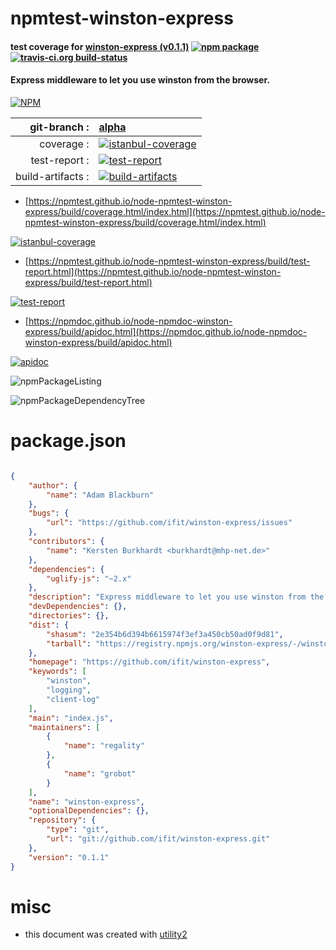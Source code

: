 # npmtest-winston-express

#### test coverage for  [winston-express (v0.1.1)](https://github.com/ifit/winston-express)  [![npm package](https://img.shields.io/npm/v/npmtest-winston-express.svg?style=flat-square)](https://www.npmjs.org/package/npmtest-winston-express) [![travis-ci.org build-status](https://api.travis-ci.org/npmtest/node-npmtest-winston-express.svg)](https://travis-ci.org/npmtest/node-npmtest-winston-express)

#### Express middleware to let you use winston from the browser.

[![NPM](https://nodei.co/npm/winston-express.png?downloads=true&downloadRank=true&stars=true)](https://www.npmjs.com/package/winston-express)

| git-branch : | [alpha](https://github.com/npmtest/node-npmtest-winston-express/tree/alpha)|
|--:|:--|
| coverage : | [![istanbul-coverage](https://npmtest.github.io/node-npmtest-winston-express/build/coverage.badge.svg)](https://npmtest.github.io/node-npmtest-winston-express/build/coverage.html/index.html)|
| test-report : | [![test-report](https://npmtest.github.io/node-npmtest-winston-express/build/test-report.badge.svg)](https://npmtest.github.io/node-npmtest-winston-express/build/test-report.html)|
| build-artifacts : | [![build-artifacts](https://npmtest.github.io/node-npmtest-winston-express/glyphicons_144_folder_open.png)](https://github.com/npmtest/node-npmtest-winston-express/tree/gh-pages/build)|

- [https://npmtest.github.io/node-npmtest-winston-express/build/coverage.html/index.html](https://npmtest.github.io/node-npmtest-winston-express/build/coverage.html/index.html)

[![istanbul-coverage](https://npmtest.github.io/node-npmtest-winston-express/build/screenCapture.buildCi.browser.%252Ftmp%252Fbuild%252Fcoverage.lib.html.png)](https://npmtest.github.io/node-npmtest-winston-express/build/coverage.html/index.html)

- [https://npmtest.github.io/node-npmtest-winston-express/build/test-report.html](https://npmtest.github.io/node-npmtest-winston-express/build/test-report.html)

[![test-report](https://npmtest.github.io/node-npmtest-winston-express/build/screenCapture.buildCi.browser.%252Ftmp%252Fbuild%252Ftest-report.html.png)](https://npmtest.github.io/node-npmtest-winston-express/build/test-report.html)

- [https://npmdoc.github.io/node-npmdoc-winston-express/build/apidoc.html](https://npmdoc.github.io/node-npmdoc-winston-express/build/apidoc.html)

[![apidoc](https://npmdoc.github.io/node-npmdoc-winston-express/build/screenCapture.buildCi.browser.%252Ftmp%252Fbuild%252Fapidoc.html.png)](https://npmdoc.github.io/node-npmdoc-winston-express/build/apidoc.html)

![npmPackageListing](https://npmtest.github.io/node-npmtest-winston-express/build/screenCapture.npmPackageListing.svg)

![npmPackageDependencyTree](https://npmtest.github.io/node-npmtest-winston-express/build/screenCapture.npmPackageDependencyTree.svg)



# package.json

```json

{
    "author": {
        "name": "Adam Blackburn"
    },
    "bugs": {
        "url": "https://github.com/ifit/winston-express/issues"
    },
    "contributors": {
        "name": "Kersten Burkhardt <burkhardt@mhp-net.de>"
    },
    "dependencies": {
        "uglify-js": "~2.x"
    },
    "description": "Express middleware to let you use winston from the browser.",
    "devDependencies": {},
    "directories": {},
    "dist": {
        "shasum": "2e354b6d394b6615974f3ef3a450cb50ad0f9d81",
        "tarball": "https://registry.npmjs.org/winston-express/-/winston-express-0.1.1.tgz"
    },
    "homepage": "https://github.com/ifit/winston-express",
    "keywords": [
        "winston",
        "logging",
        "client-log"
    ],
    "main": "index.js",
    "maintainers": [
        {
            "name": "regality"
        },
        {
            "name": "grobot"
        }
    ],
    "name": "winston-express",
    "optionalDependencies": {},
    "repository": {
        "type": "git",
        "url": "git://github.com/ifit/winston-express.git"
    },
    "version": "0.1.1"
}
```



# misc
- this document was created with [utility2](https://github.com/kaizhu256/node-utility2)
